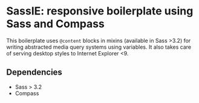 # SassIE: responsive boilerplate using Sass and Compass

This boilerplate uses `@content` blocks in mixins (available in Sass >3.2) for writing abstracted media query systems using variables. It also takes care of serving desktop styles to Internet Explorer <9.

## Dependencies

* Sass > 3.2
* Compass
